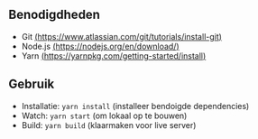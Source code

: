 ## Benodigdheden

* Git [(https://www.atlassian.com/git/tutorials/install-git)](https://www.atlassian.com/git/tutorials/install-git)
* Node.js [(https://nodejs.org/en/download/)](https://nodejs.org/en/download/)
* Yarn [(https://yarnpkg.com/getting-started/install)](https://yarnpkg.com/getting-started/install)

## Gebruik

* Installatie: `yarn install` (installeer bendoigde dependencies)
* Watch: `yarn start` (om lokaal op te bouwen)
* Build: `yarn build` (klaarmaken voor live server)